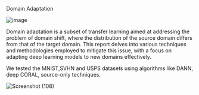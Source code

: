Domain Adaptation

![image](https://github.com/VassilisDrouzas/Domain-Adaptation/assets/81232757/b42de1da-879c-4c5a-89ec-54660a7ea9b3)



Domain adaptation is a subset of transfer learning aimed at addressing the problem of domain
shift, where the distribution of the source domain differs from that of the target domain. This
report delves into various techniques and methodologies employed to mitigate this issue, with a
focus on adapting deep learning models to new domains effectively.

We tested the MNIST,SVHN and USPS datasets using algorithms like DANN, deep CORAL, source-only techniques.

![Screenshot (108)](https://github.com/VassilisDrouzas/Domain-Adaptation/assets/81232757/64523141-be9f-4f29-9d06-49eef7c21ba3)



